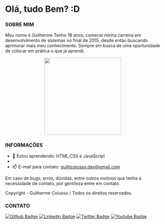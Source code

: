 # Olá, tudo Bem? :D

### SOBRE MIM

Meu nome é Guilherme Tenho 18 anos, comecei minha carreira em desenvolvimento de sistemas no final de 2015, desde então buscando aprimorar mais meu conhecimento. Sempre em busca de uma oportunidade de colocar em prática o que já aprendi.

<p align="center">
  <img width="250" height="250" src="https://i.imgur.com/i2mIvAg.png">
</p>


### INFORMAÇÕES


- 🌱 Estou aprendendo: HTML,CSS e JavaScript
- 
- 📫 E-mail para contato: guiihcolusso.dev@gmail.com

Em caso de bugs, erros, dúvidas, entre outros motivos que tenha a necessidade de contato, por gentileza entre em contato.

Copyright - Guilherme Colusso / Todos os direitos reservados.



### CONTATO

[![Github Badge](https://img.shields.io/badge/-Github-000?style=flat-square&logo=Github&logoColor=white&link=https://github.com/guiihcolusso)](https://github.com/guiihcolusso)
[![Linkedin Badge](https://img.shields.io/badge/-LinkedIn-blue?style=flat-square&logo=Linkedin&logoColor=white&link=https://www.linkedin.com/in/guiihpcolusso/)](https://www.linkedin.com/in/guiihpcolusso/)
[![Twitter Badge](https://img.shields.io/badge/-Twitter-1ca0f1?style=flat-square&labelColor=1ca0f1&logo=twitter&logoColor=white&link=https://twitter.com/guiihcolusso)](https://twitter.com/guiihcolusso)
[![Youtube Badge](https://img.shields.io/badge/-YouTube-ff0000?style=flat-square&labelColor=ff0000&logo=youtube&logoColor=white&link=https://www.youtube.com/c/MasTeer404)](https://www.youtube.com/c/MasTeer404)
